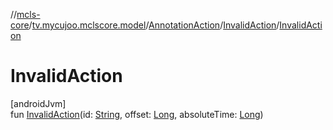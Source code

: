//[mcls-core](../../../../index.md)/[tv.mycujoo.mclscore.model](../../index.md)/[AnnotationAction](../index.md)/[InvalidAction](index.md)/[InvalidAction](-invalid-action.md)

# InvalidAction

[androidJvm]\
fun [InvalidAction](-invalid-action.md)(id: [String](https://kotlinlang.org/api/latest/jvm/stdlib/kotlin/-string/index.html), offset: [Long](https://kotlinlang.org/api/latest/jvm/stdlib/kotlin/-long/index.html), absoluteTime: [Long](https://kotlinlang.org/api/latest/jvm/stdlib/kotlin/-long/index.html))
